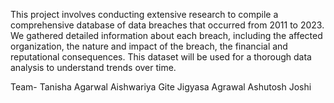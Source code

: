 This project involves conducting extensive research to compile a comprehensive database of data breaches that occurred from 2011 to 2023. We gathered detailed information about each breach, including the affected organization, the nature and impact of the breach, the financial and reputational consequences. This dataset will be used for a thorough data analysis to understand trends over time.

Team-
Tanisha Agarwal
Aishwariya Gite
Jigyasa Agrawal
Ashutosh Joshi
